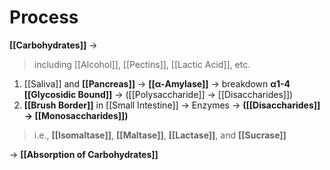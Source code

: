 # Process
**[[Carbohydrates]]** ->
> including [[Alcohol]], [[Pectins]], [[Lactic Acid]], etc.
1. [[Saliva]] and **[[Pancreas]]** -> **[[α-Amylase]]** -> breakdown **α1-4 [[Glycosidic Bound]]** -> ([[Polysaccharide]] -> [[Disaccharides]])
2. **[[Brush Border]]** in [[Small Intestine]] -> Enzymes -> **([[Disaccharides]] -> [[Monosaccharides]])**
> i.e., **[[Isomaltase]]**, **[[Maltase]]**, **[[Lactase]]**, and **[[Sucrase]]**

-> **[[Absorption of Carbohydrates]]**